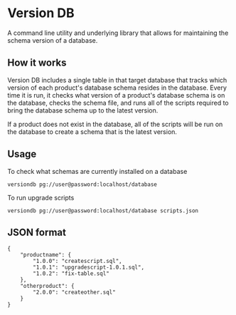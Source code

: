 # Version DB

A command line utility and underlying library that allows for maintaining the schema version of a database.

## How it works

Version DB includes a single table in that target database that tracks which version of each product's database schema resides in the database. Every time it is run, it checks what version of a product's database schema is on the database, checks the schema file, and runs all of the scripts required to bring the database schema up to the latest version.

If a product does not exist in the database, all of the scripts will be run on the database to create a schema that is the latest version.

## Usage

To check what schemas are currently installed on a database

    versiondb pg://user@password:localhost/database

To run upgrade scripts

    versiondb pg://user@password:localhost/database scripts.json

## JSON format

    {
    	"productname": {
    		"1.0.0": "createscript.sql",
    		"1.0.1": "upgradescript-1.0.1.sql",
    		"1.0.2": "fix-table.sql"
    	},
    	"otherproduct": {
    		"2.0.0": "createother.sql"
    	}
    }
